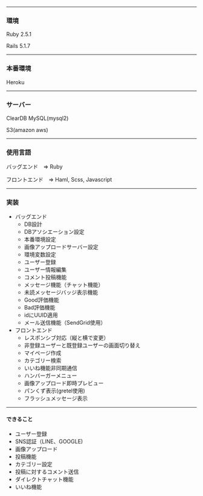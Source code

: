 ***
### 環境
Ruby 2.5.1

Rails 5.1.7
***
### 本番環境
Heroku
***
### サーバー
ClearDB MySQL(mysql2)

S3(amazon aws)
***
### 使用言語
バッグエンド　=> Ruby

フロントエンド　=> Haml, Scss, Javascript
***
### 実装

- バッグエンド
  - DB設計
  - DBアソシエーション設定
  - 本番環境設定
  - 画像アップロードサーバー設定
  - 環境変数設定
  - ユーザー登録
  - ユーザー情報編集
  - コメント投稿機能
  - メッセージ機能（チャット機能）
  - 未読メッセージバッジ表示機能
  - Good評価機能
  - Bad評価機能
  - idにUUID適用
  - メール送信機能（SendGrid使用）
- フロントエンド
  - レスポンシブ対応（縦と横で変更）
  - 非登録ユーザーと既登録ユーザーの画面切り替え
  - マイページ作成
  - カテゴリー検索
  - いいね機能非同期通信
  - ハンバーガーメニュー
  - 画像アップロード即時プレビュー
  - パンくず表示(gretel使用)
  - フラッシュメッセージ表示
***
#### できること
- ユーザー登録
- SNS認証（LINE、GOOGLE)
- 画像アップロード
- 投稿機能
- カテゴリー設定
- 投稿に対するコメント送信
- ダイレクトチャット機能
- いいね機能